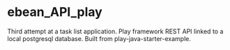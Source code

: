 # ebean_API_play

Third attempt at a task list application. Play framework REST API linked to a local postgresql database. Built from play-java-starter-example.
